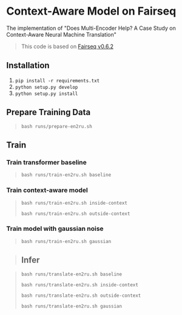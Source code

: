 # Context-Aware Model on Fairseq

The implementation of "Does Multi-Encoder Help? A Case Study on Context-Aware Neural Machine Translation"

> This code is based on [Fairseq v0.6.2](https://github.com/pytorch/fairseq/tree/v0.6.2)

## Installation

1. `pip install -r requirements.txt`
2. `python setup.py develop`
3. `python setup.py install`

## Prepare Training Data

> `bash runs/prepare-en2ru.sh`

## Train

### Train transformer baseline

> `bash runs/train-en2ru.sh baseline`

### Train context-aware model

> `bash runs/train-en2ru.sh inside-context`
>
> `bash runs/train-en2ru.sh outside-context`

### Train model with gaussian noise

> `bash runs/train-en2ru.sh gaussian`

> ## Infer

> `bash runs/translate-en2ru.sh baseline`
>
> `bash runs/translate-en2ru.sh inside-context`
>
> `bash runs/translate-en2ru.sh outside-context`
>
> `bash runs/translate-en2ru.sh gaussian`
